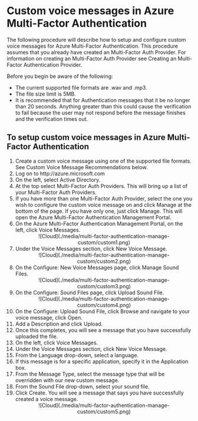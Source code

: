 <properties 
	pageTitle="Azure Multi-Factor Authentication Custom Voice Messages" 
	description="This describes how to use the Azure Multi-Factor Authentication feature of custom voice messages." 
	services="multi-factor-authentication" 
	documentationCenter="" 
	authors="billmath" 
	manager="terrylan" 
	editor="bryanla"/>

<tags 
	ms.service="multi-factor-authentication" 
	ms.workload="identity" 
	ms.tgt_pltfrm="na" 
	ms.devlang="na" 
	ms.topic="article" 
	ms.date="06/02/2015" 
	ms.author="billmath"/>

# Custom voice messages in Azure Multi-Factor Authentication

The following procedure will describe how to setup and configure custom voice messages for Azure Multi-Factor Authentication. This procedure assumes that you already have created an Multi-Factor Auth Provider. For information on creating an Multi-Factor Auth Provider see Creating an Multi-Factor Authentication Provider.

Before you begin be aware of the following:

- The current supported file formats are .wav and .mp3.
- The file size limit is 5MB.
- It is recommended that for Authentication messages that it be no longer than 20 seconds. Anything greater than this could cause the verification to fail because the user may not respond before the message finishes and the verification times out.



## To setup custom voice messages in Azure Multi-Factor Authentication
<ol>
<li>Create a custom voice message using one of the supported file formats. See Custom Voice Message Recommendations below.</li>
<li>Log on to http://azure.microsoft.com</li>
<li>On the left, select Active Directory.</li>
<li>At the top select Multi-Factor Auth Providers. This will bring up a list of your Multi-Factor Auth Providers.</li>
<li>If you have more than one Multi-Factor Auth Provider, select the one you wish to configure the custom voice message on and click Manage at the bottom of the page. If you have only one, just click Manage. This will open the Azure Multi-Factor Authentication Management Portal.</li>
<li>On the Azure Multi-Factor Authentication Management Portal, on the left, click Voice Messages.</li>

<center>![Cloud](./media/multi-factor-authentication-manage-custom/custom1.png)</center>

<li>Under the Voice Messages section, click New Voice Message.</li>

<center>![Cloud](./media/multi-factor-authentication-manage-custom/custom2.png)</center>

<li>On the Configure: New Voice Messages page, click Manage Sound Files.</li>

<center>![Cloud](./media/multi-factor-authentication-manage-custom/custom3.png)</center>

<li>On the Configure: Sound Files page, click Upload Sound File.</li>

<center>![Cloud](./media/multi-factor-authentication-manage-custom/custom4.png)</center>

<li>On the Configure: Upload Sound File, click Browse and navigate to your voice message, click Open.</li>
<li>Add a Description and click Upload.</li>
<li>Once this completes, you will see a message that you have successfully uploaded the file.</li>
<li>On the left, click Voice Messages.</li>
<li>Under the Voice Messages section, click New Voice Message.</li>
<li>From the Language drop-down, select a language.</li>
<li>If this message is for a specific application, specify it in the Application box.</li>
<li>From the Message Type, select the message type that will be overridden with our new custom message.</li>
<li>From the Sound File drop-down, select your sound file.</li>
<li>Click Create. You will see a message that says you have successfully created a voice message.</li>

<center>![Cloud](./media/multi-factor-authentication-manage-custom/custom5.png)</center>

